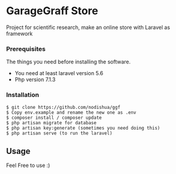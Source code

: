 # GarageGraff Store
Project for scientific research, make an online store with Laravel as framework

### Prerequisites

The things you need before installing the software.

* You need at least laravel version 5.6
* Php version 7.1.3

### Installation

```
$ git clone https://github.com/nodishua/ggf
$ Copy env.example and rename the new one as .env
$ composer install / composer update
$ php artisan migrate for database
$ php artisan key:generate (sometimes you need doing this)
$ php artisan serve (to run the laravel)
```

## Usage

Feel Free to use :)
